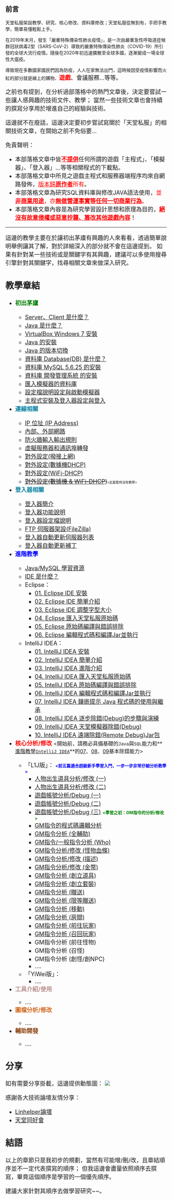## 前言

天堂私服架設教學、研究、核心修改、資料庫修改；天堂私服從無到有，手把手教學，簡單易懂輕鬆上手。

在2019年末月，發生「嚴重特殊傳染性肺炎疫情」，是一次由嚴重急性呼吸道症候群冠狀病毒2型（SARS-CoV-2）導致的嚴重特殊傳染性肺炎（COVID-19）所引發的全球大流行疫情。隨後在2020年初迅速擴散至全球多國，逐漸變成一場全球性大瘟疫。

導致現在多數國家國民們因為防疫，人人在家無法出門，這時候因受疫情影響而火紅的部分就是線上的購物、<font size="4"><font color="red">**遊戲**</font>、會議服務…等等。

之前也有提到，在分析過部落格中的熱門文章後，決定要嘗試一些讓人感興趣的技術文件、教學；
當然一些技術文章也會持續的撰寫分享用於增進自己的經驗與技術。

這邊就不在廢話，這邊決定要初步嘗試寫關於「天堂私服」的相關技術文章，在開始之前不免俗要…

免責聲明：

- 本部落格文章中皆<font size="4"><font color="red"><u>**不提供**</u></font>任何所謂的遊戲「主程式」、「模擬器」、「登入器」…等等相關程式的下載點。
- 本部落格文章中所見之遊戲主程式和服務器端程序均來自網路發佈，<font size="4"><font color="red"><u>版本歸**原作者**</u>所有</font>。
- 本部落格文章為研究SQL資料庫與修改JAVA語法使用，<font size="4"><font color="red">並<u>**非商業用途**</u>，亦<u>**無做營運事實等任何一切商業行為**</u>。</font>
- 本部落格文章內容是為研究學習設計思想和原理為目的，<font size="4"><font color="red"><u>**絕沒有故意侵權或惡意抄襲、篡改其他遊戲內容**</u></font>！

------------------------------------------------------------------------------------------------------------------------

這邊的教學主要在於讓初出茅廬有興趣的人來看看，透過簡單說明舉例讓其了解，對於詳細深入的部分就不會在這邊提到。
如果有針對某一些技術或是關鍵字有其興趣，建議可以多使用搜尋引擎針對其關鍵字，找尋相關文章來做深入研究。

## 教學章結

- <font size="4"><font color="green">**初出茅廬**</font>
  - [Server、Client 是什麼？](https://morosedog.gitlab.io/private-lineage-20210713-private-lineage-1)
  - [Java 是什麼？](https://morosedog.gitlab.io/private-lineage-20210714-private-lineage-2)
  - [VirtualBox Windows 7 安裝](https://morosedog.gitlab.io/private-lineage-20210715-private-lineage-3)
  - [Java 的安裝](https://morosedog.gitlab.io/private-lineage-20210716-private-lineage-4)
  - [Java 的版本切換](https://morosedog.gitlab.io/private-lineage-20210717-private-lineage-5)
  - [資料庫 Database(DB) 是什麼？](https://morosedog.gitlab.io/private-lineage-20210718-private-lineage-6)
  - [資料庫 MySQL 5.6.25 的安裝](https://morosedog.gitlab.io/private-lineage-20210719-private-lineage-7)
  - [資料庫 開發管理系統 的安裝](https://morosedog.gitlab.io/private-lineage-20210720-private-lineage-8)
  - [匯入模擬器的資料庫](https://morosedog.gitlab.io/private-lineage-20210721-private-lineage-9)
  - [設定檔說明設定與啟動模擬器](https://morosedog.gitlab.io/private-lineage-20210722-private-lineage-10)
  - [主程式安裝及登入器設定與登入](https://morosedog.gitlab.io/private-lineage-20210723-private-lineage-11)
- <font size="4"><font color="#0C81A2">**連線相關**</font>
  - [IP 位址 (IP Address)](https://morosedog.gitlab.io/private-lineage-20210724-private-lineage-12)
  - [內部、外部網路](https://morosedog.gitlab.io/private-lineage-20210725-private-lineage-13)
  - [防火牆輸入輸出規則](https://morosedog.gitlab.io/private-lineage-20210726-private-lineage-14)
  - [虛擬服務器和通訊埠轉發](https://morosedog.gitlab.io/private-lineage-20210727-private-lineage-15)
  - [對外設定(撥接上網)](https://morosedog.gitlab.io/private-lineage-20210728-private-lineage-16)
  - [對外設定(數據機DHCP)](https://morosedog.gitlab.io/private-lineage-20210729-private-lineage-17)
  - [對外設定(WiFi-DHCP)](https://morosedog.gitlab.io/private-lineage-20210730-private-lineage-18)
  - <s>[對外設定(數據機 & WiFi-DHCP)](https://morosedog.gitlab.io/private-lineage-20210731-private-lineage-19)</s><font size="1"><此篇暫時沒有教學></font>
- <font size="4"><font color="#0C81A2">**登入器相關**</font>
  - [登入器簡介](https://morosedog.gitlab.io/private-lineage-20210801-private-lineage-20)
  - [登入器功能說明](https://morosedog.gitlab.io/private-lineage-20210802-private-lineage-21)
  - [登入器設定檔說明](https://morosedog.gitlab.io/private-lineage-20210803-private-lineage-22)
  - [FTP 伺服器架設(FileZilla)](https://morosedog.gitlab.io/private-lineage-20210804-private-lineage-23)
  - [登入器自動更新伺服器列表](https://morosedog.gitlab.io/private-lineage-20210805-private-lineage-24)
  - [登入器自動更新補丁](https://morosedog.gitlab.io/private-lineage-20210806-private-lineage-25)
- <font size="4"><font color="blue">**進階教學**</font>
  - [Java/MySQL 學習資源](https://morosedog.gitlab.io/private-lineage-20210807-private-lineage-26)
  - [IDE 是什麼？](https://morosedog.gitlab.io/private-lineage-20210808-private-lineage-27)
  - Eclipse：
    - [01. Eclipse IDE 安裝](https://morosedog.gitlab.io/private-lineage-20210809-private-lineage-28)
    - [02. Eclipse IDE 簡單介紹](https://morosedog.gitlab.io/private-lineage-20210810-private-lineage-29)
    - [03. Eclipse IDE 調整字型大小](https://morosedog.gitlab.io/private-lineage-20210811-private-lineage-30)
    - [04. Eclipse 匯入天堂私服原始碼](https://morosedog.gitlab.io/private-lineage-20210812-private-lineage-31)
    - [05. Eclipse 原始碼編譯與錯誤排除](https://morosedog.gitlab.io/private-lineage-20210813-private-lineage-32)
    - [06. Eclipse 編輯程式碼和編譯Jar並執行](https://morosedog.gitlab.io/private-lineage-20210814-private-lineage-33)
  - IntelliJ IDEA：
    - [01. IntelliJ IDEA 安裝](https://morosedog.gitlab.io/private-lineage-20210901-private-lineage-34)
    - [02. IntelliJ IDEA 簡單介紹](https://morosedog.gitlab.io/private-lineage-20210902-private-lineage-35)
    - [03. IntelliJ IDEA 進階介紹](https://morosedog.gitlab.io/private-lineage-20210903-private-lineage-36)
    - [04. IntelliJ IDEA 匯入天堂私服原始碼](https://morosedog.gitlab.io/private-lineage-20210904-private-lineage-37)
    - [05. IntelliJ IDEA 原始碼編譯與錯誤排除](https://morosedog.gitlab.io/private-lineage-20210905-private-lineage-38)
    - [06. IntelliJ IDEA 編輯程式碼和編譯Jar並執行](https://morosedog.gitlab.io/private-lineage-20210906-private-lineage-39)
    - [07. IntelliJ IDEA 鑲嵌提示 Java 程式碼的使用與繼承](https://morosedog.gitlab.io/private-lineage-20210909-private-lineage-42)
    - [08. IntelliJ IDEA 逐步除錯(Debug)的步驟與演練](https://morosedog.gitlab.io/private-lineage-20210910-private-lineage-43)
    - [09. IntelliJ IDEA 天堂模擬器除錯(Debug)](https://morosedog.gitlab.io/private-lineage-20210911-private-lineage-44)
    - [10. IntelliJ IDEA 遠端除錯(Remote Debug)Jar包](https://morosedog.gitlab.io/private-lineage-20210912-private-lineage-45)
- <font size="4"><font color="red">**核心分析/修改**</font>
<font size="3"><開始前，請務必具備基礎的`Java`與`SQL`能力和**<u>進階教學`IntelliJ IDEA`</u>**的[07](/private-lineage-20210909-private-lineage-42)、[08](/private-lineage-20210910-private-lineage-43)、[09](/private-lineage-20210911-private-lineage-44)基本除錯能力></font>
  - 「L1J版」：
    <font size="2" color="blue"><b><前五篇適合超級新手學習入門，一步一步非常仔細分析教學></b></font>
    - [人物出生道具分析/修改 (一)](https://morosedog.gitlab.io/private-lineage-20210907-private-lineage-40)
    - [人物出生道具分析/修改 (二)](https://morosedog.gitlab.io/private-lineage-20210908-private-lineage-41)
    - [遊戲帳號分析/Debug (一)](https://morosedog.gitlab.io/private-lineage-20210913-private-lineage-46)
    - [遊戲帳號分析/Debug (二)](https://morosedog.gitlab.io/private-lineage-20210914-private-lineage-47)
    - [遊戲帳號分析/Debug (三)](https://morosedog.gitlab.io/private-lineage-20210915-private-lineage-48)
    <font size="2" color="green"><b><學習之初：GM指令的分析/修改></b></font>
    - [GM指令的程式碼邏輯分析](https://morosedog.gitlab.io/private-lineage-20210917-private-lineage-50)
    - [GM指令分析 (全輔助)](https://morosedog.gitlab.io/private-lineage-20210918-private-lineage-51)
    - [GM指令/一般指令分析 (Who)](https://morosedog.gitlab.io/private-lineage-20210919-private-lineage-52)
    - [GM指令分析/修改 (怪物血條)](https://morosedog.gitlab.io/private-lineage-20210920-private-lineage-53)
    - [GM指令分析/修改 (描述)](https://morosedog.gitlab.io/private-lineage-20210921-private-lineage-54)
    - [GM指令分析/修改 (金幣)](https://morosedog.gitlab.io/private-lineage-20211015-private-lineage-55)
    - [GM指令分析 (創立道具)](https://morosedog.gitlab.io/private-lineage-20211016-private-lineage-56)
    - [GM指令分析 (創立套裝)](https://morosedog.gitlab.io/private-lineage-20211017-private-lineage-57)
    - [GM指令分析 (贈送)](https://morosedog.gitlab.io/private-lineage-20211018-private-lineage-58)
    - [GM指令分析 (限等贈送)](https://morosedog.gitlab.io/private-lineage-20211019-private-lineage-59)
    - [GM指令分析 (移動)](https://morosedog.gitlab.io/private-lineage-20211020-private-lineage-60)
    - [GM指令分析 (房間)](https://morosedog.gitlab.io/private-lineage-20211021-private-lineage-61)
    - [GM指令分析 (前往玩家)](https://morosedog.gitlab.io/private-lineage-20211022-private-lineage-62)
    - [GM指令分析 (召回玩家)](https://morosedog.gitlab.io/private-lineage-20211023-private-lineage-63)
    - GM指令分析 (前往怪物)
    - GM指令分析 (召怪)
    - GM指令分析 (創怪/創NPC)
    - ....
  - 「YiWei版」：
    - ....
- <font size="4"><font color="rosybrown">**工具介紹/使用**</font>
  - ....
- <font size="4"><font color="chocolate">**圖檔分析/修改**</font>
  - ....
- <font size="4"><font color="saddlebrown">**輔助開發**</font>
  - ....    
  
## 分享 

如有需要分享掛載，這邊提供動態圖：
![](/images/private-lineage/chapter0/morosedog.gif)

感謝各大技術論壇友情分享：
- [Linhelper論壇](https://bbs.linhelper.com/?fromuid=683)
- [天堂同好會](https://lineagego.tw/forum.php)

## 結語
以上的章節只是我初步的規劃，當然有可能增/刪/改，且章結順序並不一定代表撰寫的順序；
但我這邊會盡量依照順序去撰寫，畢竟這個順序是學習的一個優先順序。

建議大家針對其順序去做學習研究~~。
